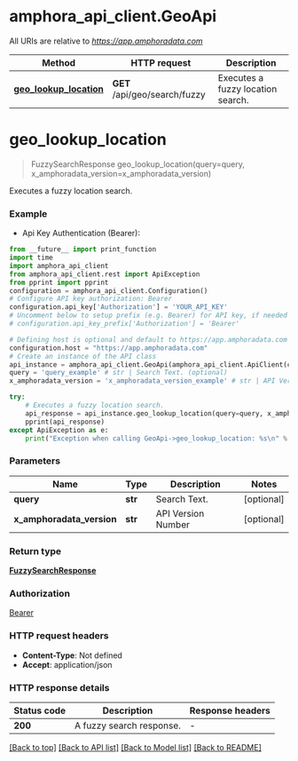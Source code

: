 # amphora_api_client.GeoApi

All URIs are relative to *https://app.amphoradata.com*

Method | HTTP request | Description
------------- | ------------- | -------------
[**geo_lookup_location**](GeoApi.md#geo_lookup_location) | **GET** /api/geo/search/fuzzy | Executes a fuzzy location search.


# **geo_lookup_location**
> FuzzySearchResponse geo_lookup_location(query=query, x_amphoradata_version=x_amphoradata_version)

Executes a fuzzy location search.

### Example

* Api Key Authentication (Bearer):
```python
from __future__ import print_function
import time
import amphora_api_client
from amphora_api_client.rest import ApiException
from pprint import pprint
configuration = amphora_api_client.Configuration()
# Configure API key authorization: Bearer
configuration.api_key['Authorization'] = 'YOUR_API_KEY'
# Uncomment below to setup prefix (e.g. Bearer) for API key, if needed
# configuration.api_key_prefix['Authorization'] = 'Bearer'

# Defining host is optional and default to https://app.amphoradata.com
configuration.host = "https://app.amphoradata.com"
# Create an instance of the API class
api_instance = amphora_api_client.GeoApi(amphora_api_client.ApiClient(configuration))
query = 'query_example' # str | Search Text. (optional)
x_amphoradata_version = 'x_amphoradata_version_example' # str | API Version Number (optional)

try:
    # Executes a fuzzy location search.
    api_response = api_instance.geo_lookup_location(query=query, x_amphoradata_version=x_amphoradata_version)
    pprint(api_response)
except ApiException as e:
    print("Exception when calling GeoApi->geo_lookup_location: %s\n" % e)
```

### Parameters

Name | Type | Description  | Notes
------------- | ------------- | ------------- | -------------
 **query** | **str**| Search Text. | [optional] 
 **x_amphoradata_version** | **str**| API Version Number | [optional] 

### Return type

[**FuzzySearchResponse**](FuzzySearchResponse.md)

### Authorization

[Bearer](../README.md#Bearer)

### HTTP request headers

 - **Content-Type**: Not defined
 - **Accept**: application/json

### HTTP response details
| Status code | Description | Response headers |
|-------------|-------------|------------------|
**200** | A fuzzy search response.  |  -  |

[[Back to top]](#) [[Back to API list]](../README.md#documentation-for-api-endpoints) [[Back to Model list]](../README.md#documentation-for-models) [[Back to README]](../README.md)


